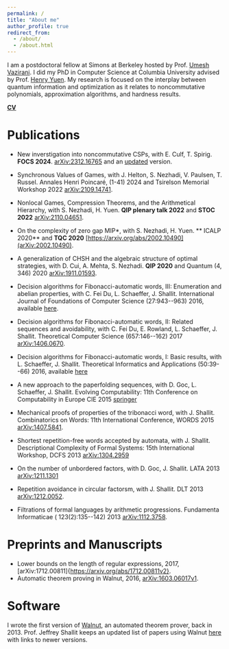 ```yaml
---
permalink: /
title: "About me"
author_profile: true
redirect_from: 
  - /about/
  - /about.html
---
```


I am a postdoctoral fellow at Simons at Berkeley hosted by Prof. [Umesh Vazirani](https://people.eecs.berkeley.edu/~vazirani/). I did my PhD in Computer Science at Columbia University advised by Prof. [Henry Yuen](https://www.henryyuen.net/). My research is focused on the interplay between quantum information and optimization as it relates to noncommutative polynomials, approximation algorithms, and hardness results.

[**CV**](/files/cv.pdf)

Publications
======
+ New inverstigation into noncommutative CSPs, with E. Culf, T. Spirig. **FOCS 2024**. [arXiv:2312.16765](https://arxiv.org/abs/2312.16765) and an [updated]((/files/new_investigations.pdf)) version.

+ Synchronous Values of Games, with J. Helton, S. Nezhadi, V. Paulsen, T. Russel. Annales Henri Poincaré, (1-41) 2024 and Tsirelson Memorial Workshop 2022 [arXiv:2109.14741](https://arxiv.org/abs/2109.14741).

+ Nonlocal Games, Compression Theorems, and the Arithmetical Hierarchy, with S. Nezhadi, H. Yuen. **QIP plenary talk 2022** and **STOC 2022** [arXiv:2110.04651](https://arxiv.org/abs/2110.04651).

+ On the complexity of zero gap MIP*, with S. Nezhadi, H. Yuen. ** ICALP 2020** and **TQC 2020** [https://arxiv.org/abs/2002.10490](arXiv:2002.10490).

+ A generalization of CHSH and the algebraic structure of optimal strategies, with D. Cui, A. Mehta, S. Nezhadi. **QIP 2020** and Quantum (4, 346) 2020 [arXiv:1911.01593](https://arxiv.org/abs/1911.01593).


+ Decision algorithms for Fibonacci-automatic words, III: Enumeration and abelian properties, with C. Fei Du, L. Schaeffer, J. Shallit. International Journal of Foundations of Computer Science (27:943--963) 2016, available [here](https://cs.uwaterloo.ca/~shallit/Papers/part3.pdf).

+ Decision algorithms for Fibonacci-automatic words, II: Related sequences and avoidability, with C. Fei Du, E. Rowland, L. Schaeffer, J. Shallit. Theoretical Computer Science (657:146--162) 2017 [arXiv:1406.0670](https://arxiv.org/abs/1406.0670).

+ Decision algorithms for Fibonacci-automatic words, I: Basic results, with L. Schaeffer, J. Shallit. Theoretical Informatics and Applications (50:39--66) 2016, available [here](https://cs.uwaterloo.ca/~shallit/Papers/part1.pdf)

+ A new approach to the paperfolding sequences, with D. Goc, L. Schaeffer, J. Shallit. Evolving Computability: 11th Conference on Computability in Europe CIE 2015 [springer](https://link.springer.com/chapter/10.1007/978-3-319-20028-6_4)

+ Mechanical proofs of properties of the tribonacci word, with J. Shallit. Combinatorics on Words: 11th International Conference, WORDS 2015 [arXiv:1407.5841](https://arxiv.org/abs/1407.5841).

+ Shortest repetition-free words accepted by automata, with J. Shallit. Descriptional Complexity of Formal Systems: 15th International Workshop, DCFS 2013 [arXiv:1304.2959](https://arxiv.org/abs/1304.2959)

+ On the number of unbordered factors, with D. Goc, J. Shallit. LATA 2013 [arXiv:1211.1301](https://arxiv.org/abs/1211.1301)

+ Repetition avoidance in circular factorsm, with J. Shallit. DLT 2013 [arXiv:1212.0052](https://arxiv.org/abs/1212.0052).

+ Filtrations of formal languages by arithmetic progressions. Fundamenta Informaticae ( 123(2):135--142) 2013 [arXiv:1112.3758](https://arxiv.org/abs/1112.3758}{arXiv:1112.3758).

Preprints and Manuscripts
======
+ Lower bounds on the length of regular expressions, 2017, [arXiv:1712.00811]{https://arxiv.org/abs/1712.00811v2}.
+ Automatic theorem proving in Walnut, 2016, [arXiv:1603.06017v1](https://arxiv.org/abs/1603.06017}{arXiv:1603.06017v1).

Software
======
I wrote the first version of [Walnut](https://github.com/hamousavi/Walnut), an automated theorem prover, back in 2013. Prof. Jeffrey Shallit keeps an updated list of papers using Walnut [here](https://cs.uwaterloo.ca/~shallit/walnut.html) with links to newer versions.
